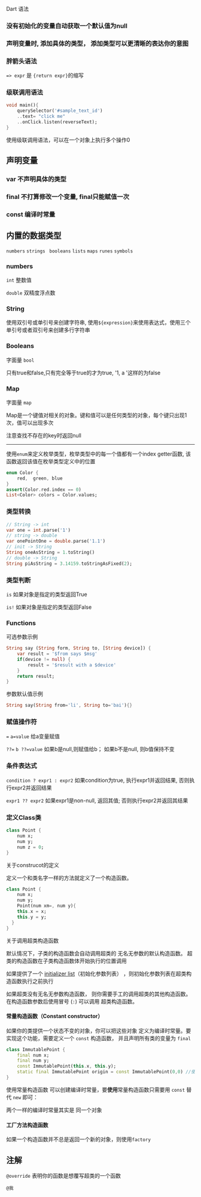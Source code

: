 Dart 语法

### 没有初始化的变量自动获取一个默认值为null

### 声明变量时, 添加具体的类型， 添加类型可以更清晰的表达你的意图

### 胖箭头语法

`=> expr` 是 `{return expr}`的缩写

### 级联调用语法

```dart
void main(){
	querySelector('#sample_text_id')
	..text= "click me"
	..onClick.listen(reverseText);
}
```

使用级联调用语法，可以在一个对象上执行多个操作0

## 声明变量

### var   不声明具体的类型

### final 不打算修改一个变量, final只能赋值一次

### const 编译时常量

## 内置的数据类型

`numbers`     `strings`    ` booleans`   `lists`   `maps`      `runes`     `symbols`

### numbers

`int` 整数值

`double` 双精度浮点数

### String

使用双引号或单引号来创建字符串, 使用`${expression}`来使用表达式，使用三个单引号或者双引号来创建多行字符串

### Booleans

字面量 `bool`

只有true和false,只有完全等于true的才为true, '1, a '这样的为false

### Map

字面量 `map`

Map是一个键值对相关的对象。键和值可以是任何类型的对象，每个键只出现1次，值可以出现多次

注意查找不存在的key时返回null

----

使用`enum`来定义枚举类型，枚举类型中的每一个值都有一个index getter函数, 该函数返回该值在枚举类型定义中的位置

```dart
enum Color {
	red,  green, blue
}
assert(Color.red.index == 0)
List<Color> colors = Color.values;
```



### 类型转换

```dart
// String -> int
var one = int.parse('1')
// string -> double
var onePointOne = double.parse('1.1')
// init -> String
String oneAsString = 1.toString()
// double -> String
String piAsString = 3.14159.toStringAsFixed(2);
```



### 类型判断

`is`  如果对象是指定的类型返回True

`is!` 如果对象是指定的类型返回False

### Functions

可选参数示例

```dart
String say (String form, String to, [String device]) {
	var result = '$from says $msg'
	if(device != null) {
		result = '$result with a $device'
	}
	return result;
}	
```

参数默认值示例

```dart
String say(String from='li', String to='bai'){}
```

### 赋值操作符

`=`  `a=value` 给a变量赋值

`??=`    `b ??=value` 如果b是null,则赋值给b； 如果b不是null, 则b值保持不变

### 条件表达式

`condition ? expr1 : expr2` 如果condition为true, 执行expr1并返回结果, 否则执行expr2并返回结果

`expr1 ?? expr2`  如果expr1是non-null, 返回其值; 否则执行expr2并返回其结果

 ### 定义Class类

```dart
class Point {
	num x;
	num y;
	num z = 0;
}
```

关于construcot的定义

定义一个和类名字一样的方法就定义了一个构造函数。

```dart
class Point {
	num x;
	num y;
	Point(num xm=, num y){
    this.x = x;
    this.y = y;
  }
}
```

关于调用超类构造函数

默认情况下，子类的构造函数会自动调用超类的 无名无参数的默认构造函数。 超类的构造函数在子类构造函数体开始执行的位置调用

 如果提供了一个 [initializer list](http://dart.goodev.org/guides/language/language-tour#initializer-list)（初始化参数列表） ，则初始化参数列表在超类构造函数执行之前执行

如果超类没有无名无参数构造函数， 则你需要手工的调用超类的其他构造函数。 在构造函数参数后使用冒号 (`:`) 可以调用 超类构造函数。

#### 常量构造函数（Constant constructor）

如果你的类提供一个状态不变的对象，你可以把这些对象 定义为编译时常量。要实现这个功能，需要定义一个 `const` 构造函数， 并且声明所有类的变量为 `final`

```dart
class ImmutablePoint {
	final num x;
	final num y;
	const ImmutablePoint(this.x, this.y);
	static final ImmutablePoint origin = const ImmutablePoint(0,0) //使用
}
```

使用常量构造函数 可以创建编译时常量，要**使用**常量构造函数只需要用 `const` 替代 `new` 即可：

两个一样的编译时常量其实是 同一个对象

#### 工厂方法构造函数

如果一个构造函数并不总是返回一个新的对象，则使用`factory`

## 注解

`@override` 表明你的函数是想覆写超类的一个函数

`@我`